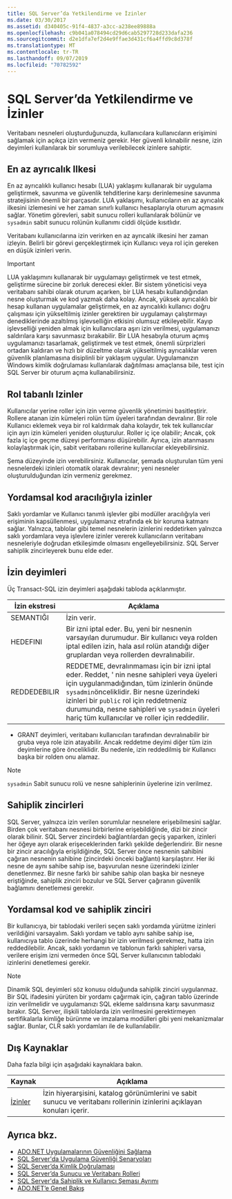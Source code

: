 ```yaml
---
title: SQL Server’da Yetkilendirme ve İzinler
ms.date: 03/30/2017
ms.assetid: d340405c-91f4-4837-a3cc-a238ee89888a
ms.openlocfilehash: c9b041a078494cd29d6cab5297728d233dafa236
ms.sourcegitcommit: d2e1dfa7ef2d4e9ffae3d431cf6a4ffd9c8d378f
ms.translationtype: MT
ms.contentlocale: tr-TR
ms.lasthandoff: 09/07/2019
ms.locfileid: "70782592"
---
```

# <a name="authorization-and-permissions-in-sql-server"></a>SQL Server’da Yetkilendirme ve İzinler
Veritabanı nesneleri oluşturduğunuzda, kullanıcılara kullanıcıların erişimini sağlamak için açıkça izin vermeniz gerekir. Her güvenli kılınabilir nesne, izin deyimleri kullanılarak bir sorumluya verilebilecek izinlere sahiptir.  
  
## <a name="the-principle-of-least-privilege"></a>En az ayrıcalık Ilkesi  
 En az ayrıcalıklı kullanıcı hesabı (LUA) yaklaşımı kullanarak bir uygulama geliştirmek, savunma ve güvenlik tehditlerine karşı derinlemesine savunma stratejisinin önemli bir parçasıdır. LUA yaklaşımı, kullanıcıların en az ayrıcalık ilkesini izlemesini ve her zaman sınırlı kullanıcı hesaplarıyla oturum açmasını sağlar. Yönetim görevleri, sabit sunucu rolleri kullanılarak bölünür ve `sysadmin` sabit sunucu rolünün kullanımı ciddi ölçüde kısıtlıdır.  
  
 Veritabanı kullanıcılarına izin verirken en az ayrıcalık ilkesini her zaman izleyin. Belirli bir görevi gerçekleştirmek için Kullanıcı veya rol için gereken en düşük izinleri verin.  
  
> [!IMPORTANT]
> LUA yaklaşımını kullanarak bir uygulamayı geliştirmek ve test etmek, geliştirme sürecine bir zorluk derecesi ekler. Bir sistem yöneticisi veya veritabanı sahibi olarak oturum açarken, bir LUA hesabı kullandığından nesne oluşturmak ve kod yazmak daha kolay. Ancak, yüksek ayrıcalıklı bir hesap kullanan uygulamalar geliştirmek, en az ayrıcalıklı kullanıcı doğru çalışması için yükseltilmiş izinler gerektiren bir uygulamayı çalıştırmayı denediklerinde azaltılmış işlevselliğin etkisini olumsuz etkileyebilir. Kayıp işlevselliği yeniden almak için kullanıcılara aşırı izin verilmesi, uygulamanızı saldırılara karşı savunmasız bırakabilir. Bir LUA hesabıyla oturum açmış uygulamanızı tasarlamak, geliştirmek ve test etmek, önemli sürprizleri ortadan kaldıran ve hızlı bir düzeltme olarak yükseltilmiş ayrıcalıklar veren güvenlik planlamasına disiplinli bir yaklaşım uygular. Uygulamanızın Windows kimlik doğrulaması kullanılarak dağıtılması amaçlansa bile, test için SQL Server bir oturum açma kullanabilirsiniz.  
  
## <a name="role-based-permissions"></a>Rol tabanlı Izinler  
 Kullanıcılar yerine roller için izin verme güvenlik yönetimini basitleştirir. Rollere atanan izin kümeleri rolün tüm üyeleri tarafından devralınır. Bir role Kullanıcı eklemek veya bir rol kaldırmak daha kolaydır, tek tek kullanıcılar için ayrı izin kümeleri yeniden oluşturulur. Roller iç içe olabilir; Ancak, çok fazla iç içe geçme düzeyi performansı düşürebilir. Ayrıca, izin atanmasını kolaylaştırmak için, sabit veritabanı rollerine kullanıcılar ekleyebilirsiniz.  
  
 Şema düzeyinde izin verebilirsiniz. Kullanıcılar, şemada oluşturulan tüm yeni nesnelerdeki izinleri otomatik olarak devralınır; yeni nesneler oluşturulduğundan izin vermeniz gerekmez.  
  
## <a name="permissions-through-procedural-code"></a>Yordamsal kod aracılığıyla izinler  
 Saklı yordamlar ve Kullanıcı tanımlı işlevler gibi modüller aracılığıyla veri erişiminin kapsüllenmesi, uygulamanız etrafında ek bir koruma katmanı sağlar. Yalnızca, tablolar gibi temel nesnelerin izinlerini reddetirken yalnızca saklı yordamlara veya işlevlere izinler vererek kullanıcıların veritabanı nesneleriyle doğrudan etkileşimde olmasını engelleyebilirsiniz. SQL Server sahiplik zincirleyerek bunu elde eder.  
  
## <a name="permission-statements"></a>İzin deyimleri  
 Üç Transact-SQL izin deyimleri aşağıdaki tabloda açıklanmıştır.  
  
|İzin ekstresi|Açıklama|  
|--------------------------|-----------------|  
|SEMANTIĞI|İzin verir.|  
|HEDEFINI|Bir izni iptal eder. Bu, yeni bir nesnenin varsayılan durumudur. Bir kullanıcı veya rolden iptal edilen izin, hala asıl rolün atandığı diğer gruplardan veya rollerden devralınabilir.|  
|REDDEDEBILIR|REDDETME, devralınmaması için bir izni iptal eder. Reddet, ' nin nesne sahipleri veya üyeleri için uygulanmadığından, tüm izinlerin önünde `sysadmin`önceliklidir. Bir nesne üzerindeki izinleri bir `public` rol için reddetmeniz durumunda, nesne sahipleri ve `sysadmin` üyeleri hariç tüm kullanıcılar ve roller için reddedilir.|  
  
- GRANT deyimleri, veritabanı kullanıcıları tarafından devralınabilir bir gruba veya role izin atayabilir. Ancak reddetme deyimi diğer tüm izin deyimlerine göre önceliklidir. Bu nedenle, izin reddedilmiş bir Kullanıcı başka bir rolden onu alamaz.  
  
> [!NOTE]
> `sysadmin` Sabit sunucu rolü ve nesne sahiplerinin üyelerine izin verilmez.  
  
## <a name="ownership-chains"></a>Sahiplik zincirleri  
 SQL Server, yalnızca izin verilen sorumlular nesnelere erişebilmesini sağlar. Birden çok veritabanı nesnesi birbirlerine erişebildiğinde, dizi bir zincir olarak bilinir. SQL Server zincirdeki bağlantılardan geçiş yaparken, izinleri her öğeye ayrı olarak erişeceklerinden farklı şekilde değerlendirir. Bir nesne bir zincir aracılığıyla erişildiğinde, SQL Server önce nesnenin sahibini çağıran nesnenin sahibine (zincirdeki önceki bağlantı) karşılaştırır. Her iki nesne de aynı sahibe sahip ise, başvurulan nesne üzerindeki izinler denetlenmez. Bir nesne farklı bir sahibe sahip olan başka bir nesneye eriştiğinde, sahiplik zinciri bozulur ve SQL Server çağıranın güvenlik bağlamını denetlemesi gerekir.  
  
## <a name="procedural-code-and-ownership-chaining"></a>Yordamsal kod ve sahiplik zinciri  
 Bir kullanıcıya, bir tablodaki verileri seçen saklı yordamda yürütme izinleri verildiğini varsayalım. Saklı yordam ve tablo aynı sahibe sahip ise, kullanıcıya tablo üzerinde herhangi bir izin verilmesi gerekmez, hatta izin reddedilebilir. Ancak, saklı yordamın ve tablonun farklı sahipleri varsa, verilere erişim izni vermeden önce SQL Server kullanıcının tablodaki izinlerini denetlemesi gerekir.  
  
> [!NOTE]
> Dinamik SQL deyimleri söz konusu olduğunda sahiplik zinciri uygulanmaz. Bir SQL ifadesini yürüten bir yordamı çağırmak için, çağıran tablo üzerinde izin verilmelidir ve uygulamanızı SQL ekleme saldırısına karşı savunmasız bırakır. SQL Server, ilişkili tablolarda izin verilmesini gerektirmeyen sertifikalarla kimliğe bürünme ve imzalama modülleri gibi yeni mekanizmalar sağlar. Bunlar, CLR saklı yordamları ile de kullanılabilir.  
  
## <a name="external-resources"></a>Dış Kaynaklar  
 Daha fazla bilgi için aşağıdaki kaynaklara bakın.  
  
|Kaynak|Açıklama|  
|--------------|-----------------|  
|[İzinler](/sql/relational-databases/security/permissions-database-engine)|İzin hiyerarşisini, katalog görünümlerini ve sabit sunucu ve veritabanı rollerinin izinlerini açıklayan konuları içerir.|
  
## <a name="see-also"></a>Ayrıca bkz.

- [ADO.NET Uygulamalarının Güvenliğini Sağlama](../securing-ado-net-applications.md)
- [SQL Server'da Uygulama Güvenliği Senaryoları](application-security-scenarios-in-sql-server.md)
- [SQL Server’da Kimlik Doğrulaması](authentication-in-sql-server.md)
- [SQL Server’da Sunucu ve Veritabanı Rolleri](server-and-database-roles-in-sql-server.md)
- [SQL Server'da Sahiplik ve Kullanıcı Şeması Ayrımı](ownership-and-user-schema-separation-in-sql-server.md)
- [ADO.NET’e Genel Bakış](../ado-net-overview.md)
